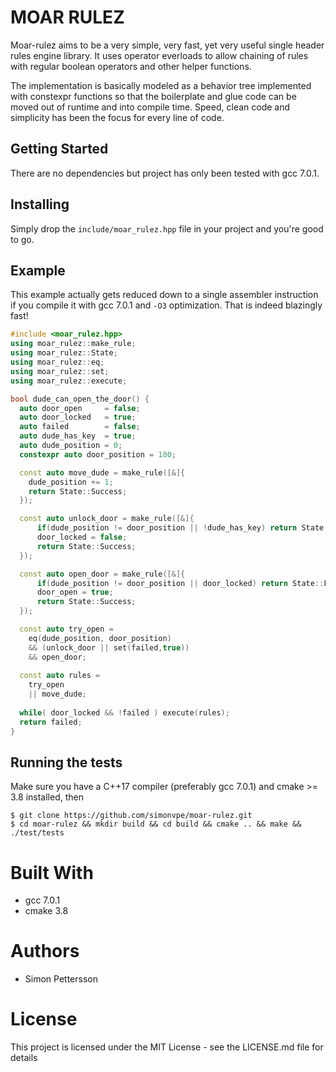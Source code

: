 # MOAR RULEZ
Moar-rulez aims to be a very simple, very fast, yet very useful single header rules engine library. It uses operator everloads to allow chaining of rules with regular boolean operators and other helper functions.

The implementation is basically modeled as a behavior tree implemented with constexpr functions so that the boilerplate and glue code can be moved out of runtime and into compile time. Speed, clean code and simplicity has been the focus for every line of code.
## Getting Started ##
There are no dependencies but project has only been tested with gcc 7.0.1.
## Installing ##
Simply drop the `include/moar_rulez.hpp` file in your project and you're good to go.
## Example ##
This example actually gets reduced down to a single assembler instruction if you compile it with gcc 7.0.1 and `-O3` optimization. That is indeed blazingly fast!
```c++
#include <moar_rulez.hpp>
using moar_rulez::make_rule;
using moar_rulez::State;
using moar_rulez::eq;
using moar_rulez::set;
using moar_rulez::execute;

bool dude_can_open_the_door() {
  auto door_open     = false;
  auto door_locked   = true;
  auto failed        = false;
  auto dude_has_key  = true;
  auto dude_position = 0;
  constexpr auto door_position = 100;

  const auto move_dude = make_rule([&]{
    dude_position += 1;
    return State::Success;
  });

  const auto unlock_door = make_rule([&]{
      if(dude_position != door_position || !dude_has_key) return State::Fail;
      door_locked = false;
      return State::Success;
  });

  const auto open_door = make_rule([&]{
      if(dude_position != door_position || door_locked) return State::Fail;
      door_open = true;
      return State::Success;
  });

  const auto try_open =
    eq(dude_position, door_position)
    && (unlock_door || set(failed,true))
    && open_door;
  
  const auto rules =
    try_open
    || move_dude;
    
  while( door_locked && !failed ) execute(rules);
  return failed;
}
```
## Running the tests ##
Make sure you have a C++17 compiler (preferably gcc 7.0.1) and cmake >= 3.8 installed, then
```
$ git clone https://github.com/simonvpe/moar-rulez.git
$ cd moar-rulez && mkdir build && cd build && cmake .. && make && ./test/tests
```
# Built With #
* gcc 7.0.1
* cmake 3.8

# Authors #
* Simon Pettersson

# License #
This project is licensed under the MIT License - see the LICENSE.md file for details
